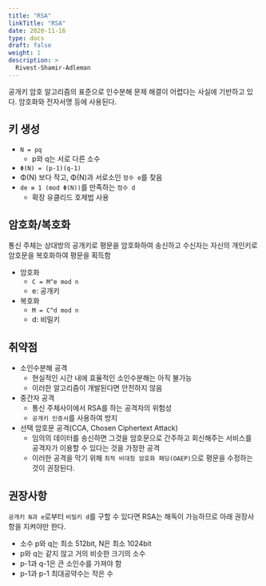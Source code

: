 ```yaml
---
title: "RSA"
linkTitle: "RSA"
date: 2020-11-16
type: docs
draft: false
weight: 1
description: >
  Rivest-Shamir-Adleman
---
```


공개키 암호 알고리즘의 표준으로 인수분해 문제 해결이 어렵다는 사실에 기반하고 있다. 암호화와 전자서명 등에 사용된다.


키 생성
---

- `N = pq`
  - p와 q는 서로 다른 소수
- `Φ(N) = (p-1)(q-1)`
- Φ(N) 보다 작고, Φ(N)과 서로소인 `정수 e`를 찾음
- `de ≡ 1 (mod Φ(N))`를 만족하는 `정수 d`
  - 확장 유클리드 호제법 사용

암호화/복호화
---

통신 주체는 상대방의 공개키로 평문을 암호화하여 송신하고 수신자는 자신의 개인키로 암호문을 복호화하여 평문을 획득함

- 암호화
  - `C = M^e mod n`
  - e: 공개키
- 복호화
  - `M = C^d mod n`
  - d: 비밀키

취약점
---

- 소인수분해 공격
  - 현실적인 시간 내에 효율적인 소인수분해는 아직 불가능
  - 이러한 알고리즘이 개발된다면 안전하지 않음
- 중간자 공격
  - 통신 주체사이에서 RSA를 하는 공격자의 위험성
  - `공개키 인증서`를 사용하여 방지
- 선택 암호문 공격(CCA, Chosen Ciphertext Attack)
  - 임의의 데이터를 송신하면 그것을 암호문으로 간주하고 회신해주는 서비스를 공격자가 이용할 수 있다는 것을 가정한 공격
  - 이러한 공격을 막기 위해 `최적 비대칭 암호화 패딩(OAEP)`으로 평문을 수정하는 것이 권장된다.

권장사항
---

`공개키 N과 e`로부터 `비밀키 d`를 구할 수 있다면 RSA는 해독이 가능하므로 아래 권장사항을 지켜야만 한다.

- 소수 p와 q는 최소 512bit, N은 최소 1024bit
- p와 q는 같지 않고 거의 비슷한 크기의 소수
- p-1과 q-1은 큰 소인수를 가져야 함
- p-1과 p-1 최대공약수는 작은 수
